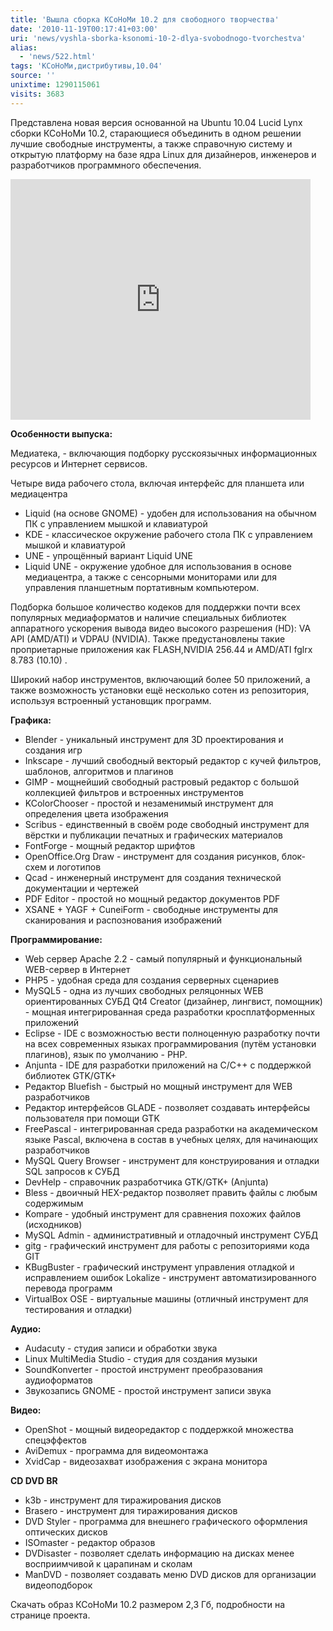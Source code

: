 ```yaml
---
title: 'Вышла сборка КСоНоМи 10.2 для свободного творчества'
date: '2010-11-19T00:17:41+03:00'
uri: 'news/vyshla-sborka-ksonomi-10-2-dlya-svobodnogo-tvorchestva'
alias: 
  - 'news/522.html'
tags: 'КСоНоМи,дистрибутивы,10.04'
source: ''
unixtime: 1290115061
visits: 3683
---
```

Представлена новая версия основанной на Ubuntu 10.04 Lucid Lynx сборки КСоНоМи 10.2, старающиеся объединить в одном решении лучшие свободные инструменты, а также справочную систему и открытую платформу на базе ядра Linux для дизайнеров, инженеров и разработчиков программного обеспечения.

 <iframe width="480" height="385" src="https://www.youtube.com/embed/gh_rvJmwH8c" frameborder="0" allowfullscreen=""></iframe>

**Особенности выпуска:**

Медиатека, -  включающия подборку русскоязычных информационных ресурсов и Интернет сервисов.

Четыре вида рабочего стола, включая интерфейс для планшета или медиацентра

*   Liquid (на основе GNOME) - удобен для использования на обычном ПК с управлением мышкой и клавиатурой
*   KDE - классическое окружение рабочего стола ПК с управлением мышкой и клавиатурой
*   UNE - упрощённый вариант Liquid UNE
*   Liquid UNE - окружение удобное для использования в основе медиацентра, а также с сенсорными мониторами или для управления планшетным портативным компьютером.

Подборка большое количество кодеков для поддержки почти всех популярных медиаформатов и наличие специальных библиотек аппаратного ускорения вывода видео высокого разрешения (HD): VA API (AMD/ATI) и VDPAU (NVIDIA).  Также предустановлены такие проприетарные приложения как FLASH,NVIDIA 256.44 и AMD/ATI fglrx 8.783 (10.10) .

Широкий набор инструментов, включающий более 50 приложений, а также возможность установки ещё несколько сотен из  репозитория, используя встроенный установщик программ.

**Графика:**

*   Blender - уникальный инструмент для 3D проектирования и создания игр
*   Inkscape - лучший свободный векторый редактор с кучей фильтров, шаблонов, алгоритмов и плагинов
*   GIMP - мощнейший свободный растровый редактор с большой коллекцией фильтров и встроенных инструментов
*   KColorChooser - простой и незаменимый инструмент для определения цвета изображения
*   Scribus - единственный в своём роде свободный инструмент для вёрстки и публикации печатных и графических материалов
*   FontForge - мощный редактор шрифтов
*   OpenOffice.Org Draw - инструмент для создания рисунков, блок-схем и логотипов
*   Qcad - инженерный инструмент для создания технической документации и чертежей
*   PDF Editor - простой но мощный редактор документов PDF
*   XSANE + YAGF + CuneiForm - свободные инструменты для сканирования и распознования изображений

**Программирование:**

*   Web сервер Apache 2.2 - самый популярный и функциональный WEB-сервер в Интернет
*   PHP5 - удобная среда для создания серверных сценариев
*   MySQL5 - одна из лучших свободных реляцонных WEB ориентированных СУБД Qt4 Creator (дизайнер, лингвист, помощник) - мощная интегрированная среда разработки кросплатформенных приложений
*   Eclipse - IDE с возможностью вести полноценную разработку почти на всех современных языках программирования (путём установки плагинов), язык по умолчанию - PHP.
*   Anjunta - IDE для разработки приложений на C/C++ с поддержкой библиотек GTK/GTK+
*   Редактор Bluefish - быстрый но мощный инструмент для WEB разработчиков
*   Редактор интерфейсов GLADE - позволяет создавать интерфейсы пользователя при помощи GTK
*   FreePascal - интегрированная среда разработки на академическом языке Pascal, включена в состав в учебных целях, для начинающих разработчиков
*   MySQL Query Browser - инструмент для конструирования и отладки SQL запросов к СУБД
*   DevHelp - справочник разработчика GTK/GTK+ (Anjunta)
*   Bless - двоичный HEX-редактор позволяет править файлы с любым содержимым
*   Kompare - удобный инструмент для сравнения похожих файлов (исходников)
*   MySQL Admin - административный и отладочный инструмент СУБД
*   gitg - графический инструмент для работы с репозиториями кода GIT
*   KBugBuster - графический инструмент управления отладкой и исправлением ошибок Lokalize - инструмент автоматизированного перевода программ
*   VirtualBox OSE - виртуальные машины (отличный инструмент для тестирования и отладки)

**Аудио:**

*   Audacuty - студия записи и обработки звука
*   Linux MultiMedia Studio - студия для создания музыки
*   SoundKonverter - простой инструмент преобразования аудиоформатов
*   Звукозапись GNOME - простой инструмент записи звука

**Видео:**

*   OpenShot - мощный видеоредактор с поддержкой множества спецэффектов
*   AviDemux - программа для видеомонтажа
*   XvidCap - видеозахват изображения с экрана монитора

**CD DVD BR**

*   k3b - инструмент для тиражирования дисков
*   Brasero - инструмент для тиражирования дисков
*   DVD Styler - программа для внешнего графического оформления оптических дисков
*   ISOmaster - редактор образов
*   DVDisaster - позволяет сделать информацию на дисках менее восприимчивой к царапинам и сколам
*   ManDVD - позволяет создавать меню DVD дисков для организации видеоподборок

Скачать образ КСоНоМи 10.2 размером 2,3 Гб, подробности на странице проекта.
